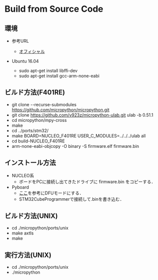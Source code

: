 # Build from Source Code

## 環境
- 参考URL
  - [オフィシャル](https://github.com/micropython/micropython/wiki/Getting-Started)

- Ubuntu 16.04
  - sudo apt-get install libffi-dev
  - sudo apt-get install gcc-arm-none-eabi

## ビルド方法(F401RE)

- git clone --recurse-submodules https://github.com/micropython/micropython.git
- git clone https://github.com/v923z/micropython-ulab.git ulab -b 0.51.1
- cd micropython/mpy-cross
- make
- cd ../ports/stm32/
- make BOARD=NUCLEO_F401RE USER_C_MODULES=../../../ulab all
- cd build-NUCLEO_F401RE
- arm-none-eabi-objcopy -O binary -S firmware.elf firmware.bin

## インストール方法
- NUCLEO系
  - ボードをPCに接続し出てきたドライブに firmware.bin をコピーする．
- Pyboard
  - [ここ](https://github.com/micropython/micropython/wiki/Pyboard-Firmware-Update)を参考にDFUモードにする．
  - STM32CubeProgrammerで接続して.binを書き込む．

## ビルド方法(UNIX)

- cd ./micropython/ports/unix
- make axtls
- make

## 実行方法(UNIX)
- cd ./micropython/ports/unix
- ./micropython